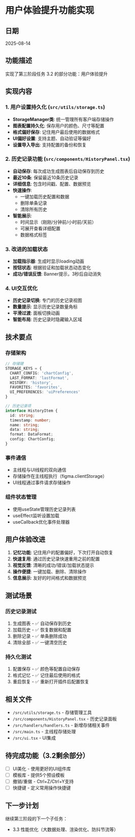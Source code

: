 # 用户体验提升功能实现

## 日期
2025-08-14

## 功能描述
实现了第三阶段任务 3.2 的部分功能：用户体验提升

## 实现内容

### 1. 用户设置持久化 (`src/utils/storage.ts`)
- **StorageManager类**: 统一管理所有客户端存储操作
- **图表配置持久化**: 保存用户的颜色、尺寸等配置
- **格式偏好保存**: 记住用户最后使用的数据格式
- **UI偏好设置**: 支持主题、自动验证等偏好
- **设置导入导出**: 支持配置的备份和恢复

### 2. 历史记录功能 (`src/components/HistoryPanel.tsx`)
- **自动保存**: 每次成功生成图表后自动保存到历史
- **最近10条**: 保留最近10条历史记录
- **详细信息**: 包含时间戳、配置、数据预览
- **快速操作**: 
  - 一键加载历史配置和数据
  - 删除单条记录
  - 清除所有历史
- **智能展示**:
  - 时间显示（刚刚/分钟前/小时前/天前）
  - 可展开查看详细配置
  - 数据格式标签

### 3. 改进的加载状态
- **加载指示器**: 生成时显示loading动画
- **按钮状态**: 根据验证和加载状态动态变化
- **成功/错误反馈**: Banner提示，3秒后自动消失

### 4. UI交互优化
- **历史记录切换**: 专门的历史记录视图
- **数量提示**: 显示历史记录数量角标
- **平滑过渡**: 面板切换动画
- **智能布局**: 历史记录时隐藏输入区域

## 技术要点

### 存储架构
```typescript
// 存储键
STORAGE_KEYS = {
  CHART_CONFIG: 'chartConfig',
  LAST_FORMAT: 'lastFormat', 
  HISTORY: 'history',
  FAVORITES: 'favorites',
  UI_PREFERENCES: 'uiPreferences'
}

// 历史记录项
interface HistoryItem {
  id: string;
  timestamp: number;
  name: string;
  data: string;
  format: DataFormat;
  config: ChartConfig;
}
```

### 事件通信
- 主线程与UI线程的双向通信
- 存储操作在主线程执行（figma.clientStorage）
- UI线程通过事件请求存储操作

### 组件状态管理
- 使用useState管理历史记录列表
- useEffect监听设置加载
- useCallback优化事件处理器

## 用户体验改进

1. **记忆功能**: 记住用户的配置偏好，下次打开自动恢复
2. **快速复用**: 通过历史记录快速重用之前的配置
3. **视觉反馈**: 清晰的成功/错误/加载状态提示
4. **操作便捷**: 一键加载、删除、清除操作
5. **信息展示**: 友好的时间格式和数据预览

## 测试场景

### 历史记录测试
1. 生成图表 - ✅ 自动保存到历史
2. 加载历史 - ✅ 恢复数据和配置
3. 删除记录 - ✅ 单条删除成功
4. 清除全部 - ✅ 一键清空历史

### 持久化测试
1. 配置保存 - ✅ 颜色等配置自动保存
2. 格式记忆 - ✅ 记住最后使用的格式
3. 重启恢复 - ✅ 重新打开插件后配置恢复

## 相关文件
- `/src/utils/storage.ts` - 存储管理工具
- `/src/components/HistoryPanel.tsx` - 历史记录面板
- `/src/handlers/handlers.ts` - 新增存储相关事件
- `/src/main.ts` - 主线程存储处理
- `/src/ui.tsx` - UI集成

## 待完成功能（3.2剩余部分）
- [ ] UI美化 - 使用更好的UI组件库
- [ ] 模板库 - 提供5个预设模板  
- [ ] 撤销/重做 - Ctrl+Z/Ctrl+Y支持
- [ ] 快捷键 - 定义常用操作快捷键

## 下一步计划
继续第三阶段的下一个子任务：
- 3.3 性能优化（大数据处理、渲染优化、防抖节流等）
